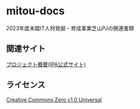 # mitou-docs

2023年度未踏IT人材発掘・育成事業芝山PJの関連書類

## 関連サイト

[プロジェクト概要(IPA公式サイト)](https://www.ipa.go.jp/jinzai/mitou/it/2023/gaiyou_tk-1.html)

## ライセンス

[Creative Commons Zero v1.0 Universal](https://creativecommons.jp/sciencecommons/aboutcc0/)
